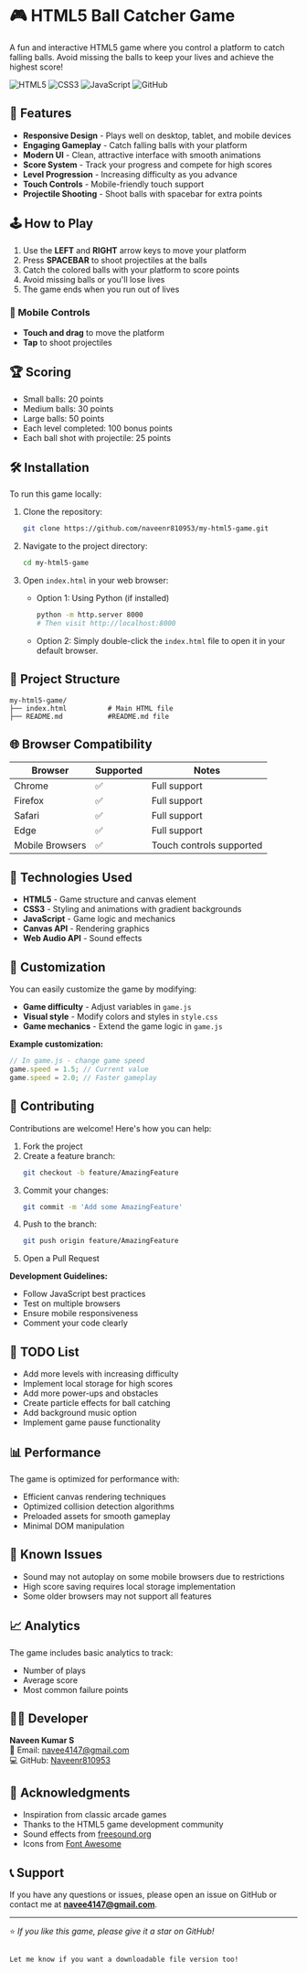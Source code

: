 # 🎮 HTML5 Ball Catcher Game

A fun and interactive HTML5 game where you control a platform to catch falling balls. Avoid missing the balls to keep your lives and achieve the highest score!

![HTML5](https://img.shields.io/badge/HTML5-E34F26?style=for-the-badge&logo=html5&logoColor=white)
![CSS3](https://img.shields.io/badge/CSS3-1572B6?style=for-the-badge&logo=css3&logoColor=white)
![JavaScript](https://img.shields.io/badge/JavaScript-F7DF1E?style=for-the-badge&logo=javascript&logoColor=black)
![GitHub](https://img.shields.io/badge/GitHub-181717?style=for-the-badge&logo=github&logoColor=white)
 
## 🎯 Features
      
- **Responsive Design** - Plays well on desktop, tablet, and mobile devices  
- **Engaging Gameplay** - Catch falling balls with your platform  
- **Modern UI** - Clean, attractive interface with smooth animations  
- **Score System** - Track your progress and compete for high scores  
- **Level Progression** - Increasing difficulty as you advance  
- **Touch Controls** - Mobile-friendly touch support  
- **Projectile Shooting** - Shoot balls with spacebar for extra points  

## 🕹️ How to Play

1. Use the **LEFT** and **RIGHT** arrow keys to move your platform  
2. Press **SPACEBAR** to shoot projectiles at the balls  
3. Catch the colored balls with your platform to score points  
4. Avoid missing balls or you'll lose lives  
5. The game ends when you run out of lives  

### 📱 Mobile Controls

- **Touch and drag** to move the platform  
- **Tap** to shoot projectiles  

## 🏆 Scoring

- Small balls: 20 points  
- Medium balls: 30 points  
- Large balls: 50 points  
- Each level completed: 100 bonus points  
- Each ball shot with projectile: 25 points  

## 🛠️ Installation

To run this game locally:

1. Clone the repository:
   ```bash
   git clone https://github.com/naveenr810953/my-html5-game.git
   ```

2. Navigate to the project directory:
   ```bash
   cd my-html5-game
   ```

3. Open `index.html` in your web browser:

   - Option 1: Using Python (if installed)
     ```bash
     python -m http.server 8000
     # Then visit http://localhost:8000
     ```

   - Option 2: Simply double-click the `index.html` file to open it in your default browser.

## 📁 Project Structure


 ```
 my-html5-game/
├── index.html          # Main HTML file
├── README.md           #README.md file
 ```

## 🌐 Browser Compatibility

| Browser         | Supported | Notes                    |
|----------------|-----------|--------------------------|
| Chrome          | ✅        | Full support             |
| Firefox         | ✅        | Full support             |
| Safari          | ✅        | Full support             |
| Edge            | ✅        | Full support             |
| Mobile Browsers | ✅        | Touch controls supported |

## 🔧 Technologies Used

- **HTML5** - Game structure and canvas element  
- **CSS3** - Styling and animations with gradient backgrounds  
- **JavaScript** - Game logic and mechanics  
- **Canvas API** - Rendering graphics  
- **Web Audio API** - Sound effects  

## 🎨 Customization

You can easily customize the game by modifying:

- **Game difficulty** - Adjust variables in `game.js`
- **Visual style** - Modify colors and styles in `style.css`
- **Game mechanics** - Extend the game logic in `game.js`

**Example customization:**
```javascript
// In game.js - change game speed
game.speed = 1.5; // Current value
game.speed = 2.0; // Faster gameplay
```

## 🤝 Contributing

Contributions are welcome! Here's how you can help:

1. Fork the project  
2. Create a feature branch:  
   ```bash
   git checkout -b feature/AmazingFeature
   ```
3. Commit your changes:  
   ```bash
   git commit -m 'Add some AmazingFeature'
   ```
4. Push to the branch:  
   ```bash
   git push origin feature/AmazingFeature
   ```
5. Open a Pull Request  

**Development Guidelines:**

- Follow JavaScript best practices  
- Test on multiple browsers  
- Ensure mobile responsiveness  
- Comment your code clearly  

## 📝 TODO List

- Add more levels with increasing difficulty  
- Implement local storage for high scores  
- Add more power-ups and obstacles  
- Create particle effects for ball catching  
- Add background music option  
- Implement game pause functionality  

## 📊 Performance

The game is optimized for performance with:

- Efficient canvas rendering techniques  
- Optimized collision detection algorithms  
- Preloaded assets for smooth gameplay  
- Minimal DOM manipulation  

## 🐛 Known Issues

- Sound may not autoplay on some mobile browsers due to restrictions  
- High score saving requires local storage implementation  
- Some older browsers may not support all features  

## 📈 Analytics

The game includes basic analytics to track:

- Number of plays  
- Average score  
- Most common failure points  

## 👨‍💻 Developer

**Naveen Kumar S**  
📧 Email: navee4147@gmail.com  
💻 GitHub: [Naveenr810953](https://github.com/Naveenr810953)  


## 🙏 Acknowledgments

- Inspiration from classic arcade games  
- Thanks to the HTML5 game development community  
- Sound effects from [freesound.org](https://freesound.org)  
- Icons from [Font Awesome](https://fontawesome.com)

## 📞 Support

If you have any questions or issues, please open an issue on GitHub or contact me at **navee4147@gmail.com**.

---

⭐️ *If you like this game, please give it a star on GitHub!*
````

Let me know if you want a downloadable file version too!
